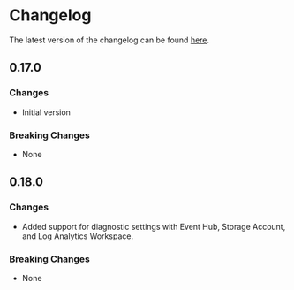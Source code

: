 # Changelog

The latest version of the changelog can be found [here](https://github.com/Azure/bicep-registry-modules/blob/main/avm/res/app/container-app/CHANGELOG.md).

## 0.17.0

### Changes

- Initial version

### Breaking Changes

- None

## 0.18.0

### Changes

- Added support for diagnostic settings with Event Hub, Storage Account, and Log Analytics Workspace.

### Breaking Changes

- None
